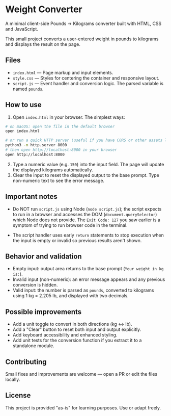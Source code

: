 # Weight Converter

A minimal client-side Pounds → Kilograms converter built with HTML, CSS and JavaScript.

This small project converts a user-entered weight in pounds to kilograms and displays the result on the page.

## Files

- `index.html` — Page markup and input elements.
- `style.css` — Styles for centering the container and responsive layout.
- `script.js` — Event handler and conversion logic. The parsed variable is named `pounds`.

## How to use

1. Open `index.html` in your browser. The simplest ways:

```bash
# on macOS: open the file in the default browser
open index.html

# or run a quick HTTP server (useful if you have CORS or other assets later)
python3 -m http.server 8000
# then open http://localhost:8000 in your browser
open http://localhost:8000
```

2. Type a numeric value (e.g. `150`) into the input field. The page will update the displayed kilograms automatically.
3. Clear the input to reset the displayed output to the base prompt. Type non-numeric text to see the error message.

## Important notes

- Do NOT run `script.js` using Node (`node script.js`); the script expects to run in a browser and accesses the DOM (`document.querySelector`) which Node does not provide. The `Exit Code: 127` you saw earlier is a symptom of trying to run browser code in the terminal.

- The script handler uses early `return` statements to stop execution when the input is empty or invalid so previous results aren't shown.

## Behavior and validation

- Empty input: output area returns to the base prompt (`Your weight in kg is:`).
- Invalid input (non-numeric): an error message appears and any previous conversion is hidden.
- Valid input: the number is parsed as `pounds`, converted to kilograms using 1 kg = 2.205 lb, and displayed with two decimals.

## Possible improvements

- Add a unit toggle to convert in both directions (kg ↔ lb).
- Add a "Clear" button to reset both input and output explicitly.
- Add keyboard accessibility and enhanced styling.
- Add unit tests for the conversion function if you extract it to a standalone module.

## Contributing

Small fixes and improvements are welcome — open a PR or edit the files locally.

## License

This project is provided "as-is" for learning purposes. Use or adapt freely.
